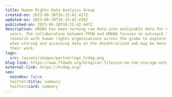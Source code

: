 ```yaml
---
title: Human Rights Data Analysis Group
created-on: 2023-06-30T16:15:42.417Z
updated-on: 2023-06-30T16:15:42.436Z
published-on: 2023-06-30T16:15:42.447Z
description: HRDAG has been turning raw data into analyzable data for nearly 30
  years. The collaboration between FFDW and HRDAG focuses on outreach to and
  research with human rights organizations across the globe to explore how and
  when storing and accessing data on the decentralized web may be beneficial to
  their work.
logo:
  src: /assets/images/partnerlogo_hrdag.png
blog-link: https://www.ffdweb.org/blog/can-filecoin-be-the-storage-network-for-human-rights-data/
external-link: https://hrdag.org/
seo:
  noindex: false
  twitter:title: summary
  twitter:card: summary
---
```

